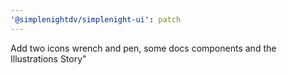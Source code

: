 ```yaml
---
'@simplenightdv/simplenight-ui': patch
---
```


Add two icons wrench and pen, some docs components and the Illustrations Story"

